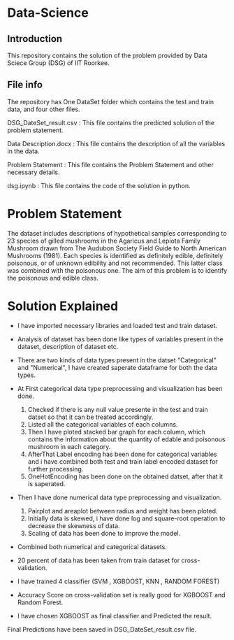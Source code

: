# Data-Science

## Introduction 

This repository contains the solution of the problem provided by Data Sciece Group (DSG) of IIT Roorkee.

## File info 
 
 The repository has One DataSet folder which contains the test and train data, and four other files.

 DSG_DateSet_result.csv : This file contains the predicted solution of the problem statement.
 
 Data Description.docx : This file contains the description of all the variables in the data.
 
 Problem Statement : This file contains the Problem Statement and other necessary details.
 
 dsg.ipynb : This file contains the code of the solution in python.
 
 # Problem Statement
 
The dataset includes descriptions of hypothetical samples corresponding to 23 species of gilled mushrooms in the Agaricus and Lepiota Family Mushroom drawn from The Audubon Society Field Guide to North American Mushrooms (1981). Each species is identified as definitely edible, definitely poisonous, or of unknown edibility and not recommended. This latter class was combined with the poisonous one. The aim of this problem is to identify the poisonous and edible class. 
 
 # Solution Explained 
 
 * I have imported necessary libraries and loaded test and train dataset.
 * Analysis of dataset has been done like types of variables present in the dataset, description of dataset etc.
 * There are two kinds of data types present in the datset "Categorical" and "Numerical", I have created saperate dataframe for both the data types.
 * At First categorical data type preprocessing and visualization has been done.
      
      1. Checked if there is any null value presente in the test and train datset so that it can be treated accordingly.
      2. Listed all the categorical variables of each columns.
      3. Then I have ploted stacked bar graph for each column, which contains the information about the quantity of edable and poisonous mushroom in each category.
      4. AfterThat Label encoding has been done for categorical variables and i have combined both test and train label encoded dataset for further processing.
      5. OneHotEncoding has been done on the obtained datset, after that it is saperated.
  
  * Then I have done numerical data type preprocessing and visualization.
      
      1. Pairplot and areaplot between radius and weight has been ploted.
      2. Initially data is skewed, i have done log and square-root operation to decrease the skewness of data.
      3. Scaling of data has been done to improve the model.
   
  * Combined both numerical and categorical datasets.
  * 20 percent of data has been taken from train dataset for cross-validation.
  * I have trained 4 classifier (SVM , XGBOOST, KNN , RANDOM FOREST)
  * Accuracy Score on cross-validation set is really good for XGBOOST and Random Forest.
  * I have chosen XGBOOST as final classifier and Predicted the result.

  Final Predictions have been saved in DSG_DateSet_result.csv file.
     

